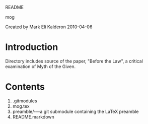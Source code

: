README

mog

Created by Mark Eli Kalderon 2010-04-06

# Introduction #

Directory includes source of the paper, "Before the Law", a critical examination of Myth of the Given.

# Contents #

1. .gitmodules
2. mog.tex
3. preamble/---a git submodule containing the LaTeX preamble
4. README.markdown
